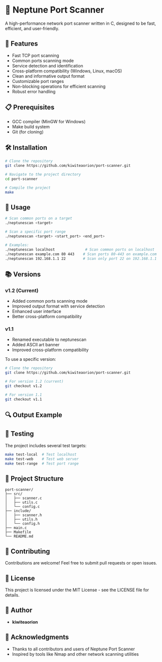 # 🌊 Neptune Port Scanner

A high-performance network port scanner written in C, designed to be fast, efficient, and user-friendly.

## 🚀 Features

- Fast TCP port scanning
- Common ports scanning mode
- Service detection and identification
- Cross-platform compatibility (Windows, Linux, macOS)
- Clean and informative output format
- Customizable port ranges
- Non-blocking operations for efficient scanning
- Robust error handling

## 📋 Prerequisites

- GCC compiler (MinGW for Windows)
- Make build system
- Git (for cloning)

## 🛠️ Installation

```bash
# Clone the repository
git clone https://github.com/kiwiteaorion/port-scanner.git

# Navigate to the project directory
cd port-scanner

# Compile the project
make
```

## 🎯 Usage

```bash
# Scan common ports on a target
./neptunescan <target>

# Scan a specific port range
./neptunescan <target> <start_port> <end_port>

# Examples:
./neptunescan localhost              # Scan common ports on localhost
./neptunescan example.com 80 443    # Scan ports 80-443 on example.com
./neptunescan 192.168.1.1 22        # Scan only port 22 on 192.168.1.1
```

## 📚 Versions

### v1.2 (Current)

- Added common ports scanning mode
- Improved output format with service detection
- Enhanced user interface
- Better cross-platform compatibility

### v1.1

- Renamed executable to neptunescan
- Added ASCII art banner
- Improved cross-platform compatibility

To use a specific version:

```bash
# Clone the repository
git clone https://github.com/kiwiteaorion/port-scanner.git

# For version 1.2 (current)
git checkout v1.2

# For version 1.1
git checkout v1.1
```

## 🔍 Output Example

## 🧪 Testing

The project includes several test targets:

```bash
make test-local  # Test localhost
make test-web    # Test web server
make test-range  # Test port range
```

## 📁 Project Structure

```
port-scanner/
├── src/
│   ├── scanner.c
│   ├── utils.c
│   └── config.c
├── include/
│   ├── scanner.h
│   ├── utils.h
│   └── config.h
├── main.c
├── Makefile
└── README.md
```

## 🤝 Contributing

Contributions are welcome! Feel free to submit pull requests or open issues.

## 📝 License

This project is licensed under the MIT License - see the LICENSE file for details.

## 👤 Author

- **kiwiteaorion**

## 🙏 Acknowledgments

- Thanks to all contributors and users of Neptune Port Scanner
- Inspired by tools like Nmap and other network scanning utilities
